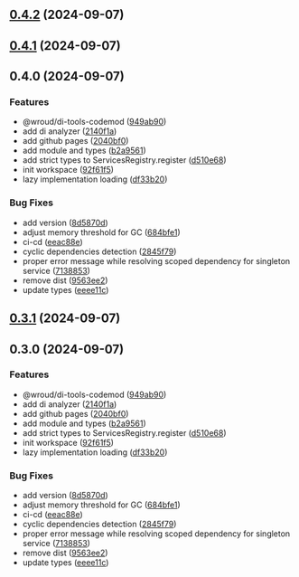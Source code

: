 ## [0.4.2](https://github.com/Wroud/foundation/compare/di-v0.4.1...di-v0.4.2) (2024-09-07)
## [0.4.1](https://github.com/Wroud/foundation/compare/di-v0.4.0...di-v0.4.1) (2024-09-07)
## 0.4.0 (2024-09-07)

### Features

* @wroud/di-tools-codemod ([949ab90](https://github.com/Wroud/foundation/commit/949ab90213ef30c3fde2efddf9f764803c38ffec))
* add di analyzer ([2140f1a](https://github.com/Wroud/foundation/commit/2140f1ab92be940f1e0148464644e5f45f6c9a4d))
* add github pages ([2040bf0](https://github.com/Wroud/foundation/commit/2040bf0ad84e3b775f9f8783681ed9a2a6e42b56))
* add module and types ([b2a9561](https://github.com/Wroud/foundation/commit/b2a95618168a16dc04fd184303410d902f72f74f))
* add strict types to ServicesRegistry.register ([d510e68](https://github.com/Wroud/foundation/commit/d510e6834658ff634fc211287d2e00edede6b9ed))
* init workspace ([92f61f5](https://github.com/Wroud/foundation/commit/92f61f5747ffda05c24fa3273726c4c990a15754))
* lazy implementation loading ([df33b20](https://github.com/Wroud/foundation/commit/df33b206d509ad2b0e24c41fd53a5008a73276c4))

### Bug Fixes

* add version ([8d5870d](https://github.com/Wroud/foundation/commit/8d5870d58a528e32ac88498ea5574daff6fa67d4))
* adjust memory threshold for GC ([684bfe1](https://github.com/Wroud/foundation/commit/684bfe1bd050110296e8b556038c99e9cc99c8d9))
* ci-cd ([eeac88e](https://github.com/Wroud/foundation/commit/eeac88efe4d1d84dba49b592b303784b731406e3))
* cyclic dependencies detection ([2845f79](https://github.com/Wroud/foundation/commit/2845f79c7573955f8899257e27f9e73a78816107))
* proper error message while resolving scoped dependency for singleton service ([7138853](https://github.com/Wroud/foundation/commit/7138853bfcaa6fa8cba37a542b7456a750759a4b))
* remove dist ([9563ee2](https://github.com/Wroud/foundation/commit/9563ee2659e391c2892ce1083c077fafa17028bb))
* update types ([eeee11c](https://github.com/Wroud/foundation/commit/eeee11ced4f8d50512927245a7071ab578020341))
## [0.3.1](https://github.com/Wroud/foundation/compare/di-v0.3.0...di-v0.3.1) (2024-09-07)
## 0.3.0 (2024-09-07)

### Features

* @wroud/di-tools-codemod ([949ab90](https://github.com/Wroud/foundation/commit/949ab90213ef30c3fde2efddf9f764803c38ffec))
* add di analyzer ([2140f1a](https://github.com/Wroud/foundation/commit/2140f1ab92be940f1e0148464644e5f45f6c9a4d))
* add github pages ([2040bf0](https://github.com/Wroud/foundation/commit/2040bf0ad84e3b775f9f8783681ed9a2a6e42b56))
* add module and types ([b2a9561](https://github.com/Wroud/foundation/commit/b2a95618168a16dc04fd184303410d902f72f74f))
* add strict types to ServicesRegistry.register ([d510e68](https://github.com/Wroud/foundation/commit/d510e6834658ff634fc211287d2e00edede6b9ed))
* init workspace ([92f61f5](https://github.com/Wroud/foundation/commit/92f61f5747ffda05c24fa3273726c4c990a15754))
* lazy implementation loading ([df33b20](https://github.com/Wroud/foundation/commit/df33b206d509ad2b0e24c41fd53a5008a73276c4))

### Bug Fixes

* add version ([8d5870d](https://github.com/Wroud/foundation/commit/8d5870d58a528e32ac88498ea5574daff6fa67d4))
* adjust memory threshold for GC ([684bfe1](https://github.com/Wroud/foundation/commit/684bfe1bd050110296e8b556038c99e9cc99c8d9))
* ci-cd ([eeac88e](https://github.com/Wroud/foundation/commit/eeac88efe4d1d84dba49b592b303784b731406e3))
* cyclic dependencies detection ([2845f79](https://github.com/Wroud/foundation/commit/2845f79c7573955f8899257e27f9e73a78816107))
* proper error message while resolving scoped dependency for singleton service ([7138853](https://github.com/Wroud/foundation/commit/7138853bfcaa6fa8cba37a542b7456a750759a4b))
* remove dist ([9563ee2](https://github.com/Wroud/foundation/commit/9563ee2659e391c2892ce1083c077fafa17028bb))
* update types ([eeee11c](https://github.com/Wroud/foundation/commit/eeee11ced4f8d50512927245a7071ab578020341))
